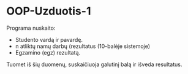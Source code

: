 # OOP-Uzduotis-1

Programa nuskaito:
- Studento vardą ir pavardę.
- n atliktų namų darbų (rezultatus (10-balėje sistemoje)
- Egzamino (egz) rezultatą.

Tuomet iš šių duomenų, suskaičiuoja galutinį balą ir išveda resultatus.
